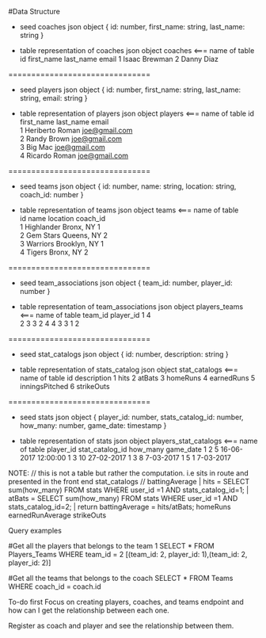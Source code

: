 #Data Structure

- seed coaches json object
{
  id: number,
  first_name: string,
  last_name: string
}

- table representation of coaches json object
coaches <=== name of table
id    first_name    last_name     email
1     Isaac         Brewman
2     Danny         Diaz

===============================
- seed players json object
{
  id: number,
  first_name: string,
  last_name: string,
  email: string
}

- table representation of players json object
players <=== name of table
id    first_name    last_name     email               
1     Heriberto     Roman         joe@gmail.com                       
2     Randy         Brown         joe@gmail.com        
3     Big           Mac           joe@gmail.com       
4     Ricardo       Roman         joe@gmail.com    

===============================
- seed teams json object
{
  id: number,
  name: string,
  location: string,
  coach_id: number
}

- table representation of teams json object
teams  <=== name of table                                         
id   name         location        coach_id                        
1    Highlander   Bronx, NY       1           
2    Gem Stars    Queens, NY      2                          
3    Warriors     Brooklyn, NY    1                                            
4    Tigers       Bronx, NY       2                               

===============================
- seed team_associations json object
{
  team_id: number,
  player_id: number
}

- table representation of team_associations json object
players_teams <=== name of table
team_id   player_id
1         4         
2         3
3         2
4         4
3         3
1         2

===============================
- seed stat_catalogs json object
{
  id: number,
  description: string
}

- table representation of stats_catalog json object
stat_catalogs <=== name of table
id   description
1    hits
2    atBats
3    homeRuns
4    earnedRuns
5    inningsPitched
6    strikeOuts

===============================                                                                        
- seed stats json object
{
  player_id: number,
  stats_catalog_id: number,
  how_many: number,
  game_date: timestamp
}

- table representation of stats json object
players_stat_catalogs <=== name of table
player_id   stat_catalog_id    how_many    game_date
  1         2                   5           16-06-2017 12:00:00
  1         3                   10          27-02-2017
  1         3                   8           7-03-2017
  1         5                   1           7-03-2017



NOTE:
// this is not a table but rather the computation. i.e sits in route and presented in the front end
stat_catalogs //
  battingAverage
    | hits = SELECT sum(how_many) FROM stats WHERE user_id =1 AND stats_catalog_id=1;
    | atBats = SELECT sum(how_many) FROM stats WHERE user_id =1 AND stats_catalog_id=2;
    | return battingAverage = hits/atBats;
  homeRuns
  earnedRunAverage
  strikeOuts


Query examples

#Get all the players that belongs to the team 1
SELECT * FROM Players_Teams WHERE team_id = 2
[(team_id: 2, player_id: 1),(team_id: 2, player_id: 2)]

#Get all the teams that belongs to the coach
SELECT * FROM Teams WHERE coach_id = coach.id



To-do first
Focus on creating players, coaches, and teams endpoint
and how can I get the relationship between each one.

Register as coach and player and see the relationship between them.
